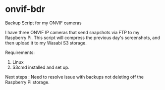 # onvif-bdr
Backup Script for my ONVIF cameras

I have three ONVIF IP cameras that send snapshots via FTP to my Raspberry Pi.
This script will compress the previous day's screenshots, and then upload it to my Wasabi S3 storage.

Requirements: 

1. Linux
2. S3cmd installed and set up.

Next steps : Need to resolve issue with backups not deleting off the Raspberry Pi storage.
